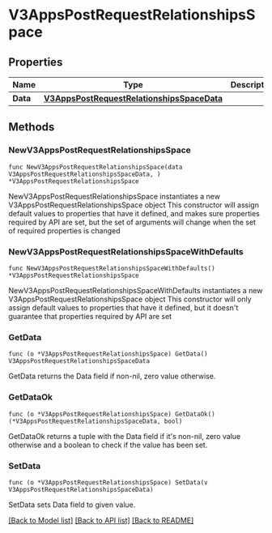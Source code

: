# V3AppsPostRequestRelationshipsSpace

## Properties

Name | Type | Description | Notes
------------ | ------------- | ------------- | -------------
**Data** | [**V3AppsPostRequestRelationshipsSpaceData**](V3AppsPostRequestRelationshipsSpaceData.md) |  | 

## Methods

### NewV3AppsPostRequestRelationshipsSpace

`func NewV3AppsPostRequestRelationshipsSpace(data V3AppsPostRequestRelationshipsSpaceData, ) *V3AppsPostRequestRelationshipsSpace`

NewV3AppsPostRequestRelationshipsSpace instantiates a new V3AppsPostRequestRelationshipsSpace object
This constructor will assign default values to properties that have it defined,
and makes sure properties required by API are set, but the set of arguments
will change when the set of required properties is changed

### NewV3AppsPostRequestRelationshipsSpaceWithDefaults

`func NewV3AppsPostRequestRelationshipsSpaceWithDefaults() *V3AppsPostRequestRelationshipsSpace`

NewV3AppsPostRequestRelationshipsSpaceWithDefaults instantiates a new V3AppsPostRequestRelationshipsSpace object
This constructor will only assign default values to properties that have it defined,
but it doesn't guarantee that properties required by API are set

### GetData

`func (o *V3AppsPostRequestRelationshipsSpace) GetData() V3AppsPostRequestRelationshipsSpaceData`

GetData returns the Data field if non-nil, zero value otherwise.

### GetDataOk

`func (o *V3AppsPostRequestRelationshipsSpace) GetDataOk() (*V3AppsPostRequestRelationshipsSpaceData, bool)`

GetDataOk returns a tuple with the Data field if it's non-nil, zero value otherwise
and a boolean to check if the value has been set.

### SetData

`func (o *V3AppsPostRequestRelationshipsSpace) SetData(v V3AppsPostRequestRelationshipsSpaceData)`

SetData sets Data field to given value.



[[Back to Model list]](../README.md#documentation-for-models) [[Back to API list]](../README.md#documentation-for-api-endpoints) [[Back to README]](../README.md)


